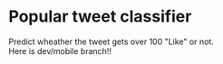 # Popular tweet classifier
Predict wheather the tweet gets over 100 "Like" or not.  
Here is dev/mobile branch!!
